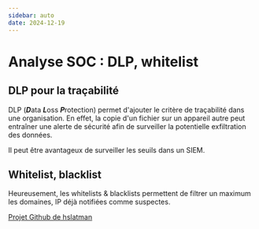 ```yaml
---
sidebar: auto
date: 2024-12-19
---
```


# Analyse SOC : DLP, whitelist
<ESDInfo />

## DLP pour la traçabilité

DLP (***D***ata ***L***oss ***P***rotection) permet d'ajouter le critère de traçabilité dans une organisation. En effet, la copie d'un fichier sur un appareil autre peut entraîner une alerte de sécurité afin de surveiller la potentielle exfiltration des données.

Il peut être avantageux de surveiller les seuils dans un SIEM.

## Whitelist, blacklist

Heureusement, les whitelists & blacklists permettent de filtrer un maximum les domaines, IP déjà notifiées comme suspectes.

[Projet Github de hslatman](https://github.com/hslatman/awesome-threat-intelligence)